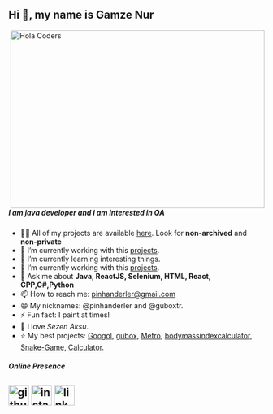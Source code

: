 ## Hi 👋, my name is Gamze Nur

<img align="right" src="https://github.com/pinhanderler
/pinhanderler
/blob/main/developer.gif" alt="Hola Coders" width="500" height="350"/> 

##### I am java developer and i am interested in QA 


- 👨‍💻 All of my projects are available [here](https://github.com/pinhanderler?tab=repositories). Look for **non-archived** and **non-private**
- 🔭 I’m currently working with this [projects](https://github.com/GuboxTR/Googol).
- 🌱 I’m currently learning interesting things.
- 🔭 I’m currently working with this [projects](https://github.com/GuboxTR/Googol).
- 💬 Ask me about **Java, ReactJS, Selenium, HTML, React, CPP,C#,Python**
- 📫 How to reach me: pinhanderler@gmail.com
- 😄 My nicknames: @pinhanderler and @guboxtr.
- ⚡ Fun fact: I paint at times!
- 🎵 I love _Sezen Aksu_.
- ⭐ My best projects: [Googol](https://github.com/pinhanderler/Googol), [gubox](https://github.com/pinhanderler/gubox), [Metro](https://github.com/pinhanderler/Metro), [bodymassindexcalculator](https://github.com/pinhanderler/body-mass-index-calculator), [Snake-Game](https://github.com/pinhanderler/SnakeGame), [Calculator](https://github.com/pinhanderler/CalculatorApp).


##### Online Presence
[<img src='https://cdn.jsdelivr.net/npm/simple-icons@3.0.1/icons/github.svg' alt='github' height='40'>](https://github.com/pinhanderler
)  [<img src='https://cdn.jsdelivr.net/npm/simple-icons@3.0.1/icons/instagram.svg' alt='instagram' height='40'>](https://www.instagram.com/pinhanderler
)  [<img src='https://cdn.jsdelivr.net/npm/simple-icons@3.0.1/icons/linkedin.svg' alt='linkedin' height='40'>]([https://www.instagram.com/guboxtr](https://www.linkedin.com/in/gamzenuruzunlu/)
)
---

